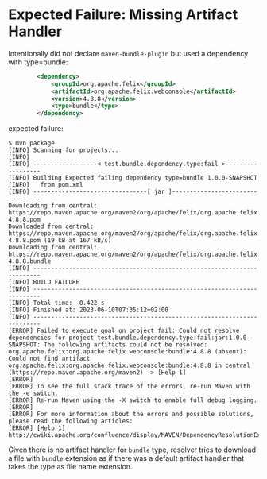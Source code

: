 Expected Failure: Missing Artifact Handler
======

Intentionally did not declare `maven-bundle-plugin` but used a dependency with type=bundle:

```xml
        <dependency>
            <groupId>org.apache.felix</groupId>
            <artifactId>org.apache.felix.webconsole</artifactId>
            <version>4.8.8</version>
            <type>bundle</type>
        </dependency>
```

expected failure:

```
$ mvn package
[INFO] Scanning for projects...
[INFO] 
[INFO] ------------------< test.bundle.dependency.type:fail >------------------
[INFO] Building Expected failing dependency type=bundle 1.0.0-SNAPSHOT
[INFO]   from pom.xml
[INFO] --------------------------------[ jar ]---------------------------------
Downloading from central: https://repo.maven.apache.org/maven2/org/apache/felix/org.apache.felix.webconsole/4.8.8/org.apache.felix.webconsole-4.8.8.pom
Downloaded from central: https://repo.maven.apache.org/maven2/org/apache/felix/org.apache.felix.webconsole/4.8.8/org.apache.felix.webconsole-4.8.8.pom (19 kB at 167 kB/s)
Downloading from central: https://repo.maven.apache.org/maven2/org/apache/felix/org.apache.felix.webconsole/4.8.8/org.apache.felix.webconsole-4.8.8.bundle
[INFO] ------------------------------------------------------------------------
[INFO] BUILD FAILURE
[INFO] ------------------------------------------------------------------------
[INFO] Total time:  0.422 s
[INFO] Finished at: 2023-06-10T07:35:12+02:00
[INFO] ------------------------------------------------------------------------
[ERROR] Failed to execute goal on project fail: Could not resolve dependencies for project test.bundle.dependency.type:fail:jar:1.0.0-SNAPSHOT: The following artifacts could not be resolved: org.apache.felix:org.apache.felix.webconsole:bundle:4.8.8 (absent): Could not find artifact org.apache.felix:org.apache.felix.webconsole:bundle:4.8.8 in central (https://repo.maven.apache.org/maven2) -> [Help 1]
[ERROR] 
[ERROR] To see the full stack trace of the errors, re-run Maven with the -e switch.
[ERROR] Re-run Maven using the -X switch to enable full debug logging.
[ERROR] 
[ERROR] For more information about the errors and possible solutions, please read the following articles:
[ERROR] [Help 1] http://cwiki.apache.org/confluence/display/MAVEN/DependencyResolutionException
```

Given there is no artifact handler for `bundle` type, resolver tries to download a file with `bundle` extension as if there was a default artifact handler that takes the type as file name extension.
